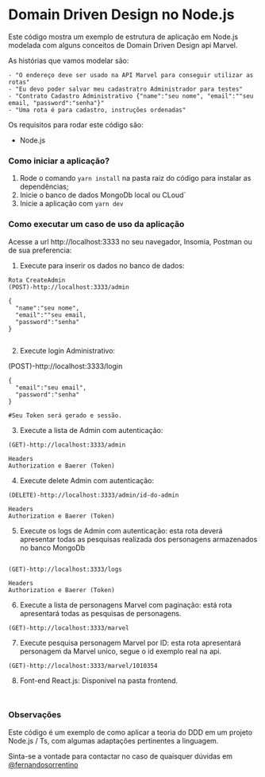 # Domain Driven Design no Node.js

Este código mostra um exemplo de estrutura de aplicação em Node.js modelada com alguns conceitos de Domain Driven Design api Marvel.



As histórias que vamos modelar são:

````
- "O endereço deve ser usado na API Marvel para conseguir utilizar as rotas"
- "Eu devo poder salvar meu cadastratro Administrador para testes"
- "Contrato Cadastro Administrativo {"name":"seu nome", "email":""seu email, "password":"senha"}"
- "Uma rota é para cadastro, instruções ordenadas"

````

Os requisitos para rodar este código são:
- Node.js


### Como iniciar a aplicação?

1. Rode o comando `yarn install` na pasta raiz do código para instalar as dependências;
2. Inicie o banco de dados MongoDb local ou CLoud`
3. Inicie a aplicação com `yarn dev`

### Como executar um caso de uso da aplicação

Acesse a url http://localhost:3333 no seu navegador, Insomia, Postman ou de sua preferencia:

1. Execute para inserir os dados no banco de dados:

````
Rota CreateAdmin
(POST)-http://localhost:3333/admin

{
  "name":"seu nome",
  "email":""seu email,
  "password":"senha"
}


````
2. Execute login Administrativo:

(POST)-http://localhost:3333/login
```
{
  "email":"seu email",
  "password":"senha"
}

#Seu Token será gerado e sessão.
```

3. Execute a lista de Admin com autenticação:
```
(GET)-http://localhost:3333/admin

Headers
Authorization e Baerer (Token)

```

4. Execute delete Admin com autenticação:
```
(DELETE)-http://localhost:3333/admin/id-do-admin

Headers
Authorization e Baerer (Token)

```

5. Execute os logs de Admin com autenticação:
esta rota deverá apresentar todas as pesquisas realizada dos personagens  armazenados no banco MongoDb
```

(GET)-http://localhost:3333/logs

Headers
Authorization e Baerer (Token)

```

6. Execute a lista de personagens Marvel com paginação:
está rota apresentará todas as pesquisas de personagens.
```
(GET)-http://localhost:3333/marvel

```

7. Execute pesquisa personagem Marvel por ID:
esta rota apresentará personagem da Marvel unico, segue o id exemplo real na api.
```
(GET)-http://localhost:3333/marvel/1010354

```
8. Font-end React.js:
Disponivel na pasta frontend.
```


```
### Observações

Este código é um exemplo de como aplicar a teoria do DDD em um projeto Node.js / Ts, com algumas adaptações pertinentes a linguagem.

Sinta-se a vontade para contactar no caso de quaisquer dúvidas em [@fernandosorrentino](https://github.com/Sorretino)
